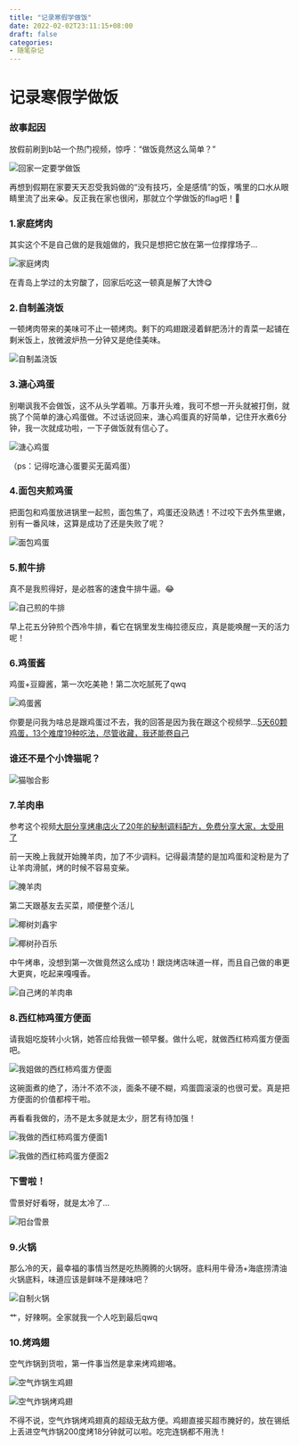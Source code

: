 ```yaml
---
title: "记录寒假学做饭"
date: 2022-02-02T23:11:15+08:00
draft: false
categories: 
- 随笔杂记
---
```


# 记录寒假学做饭

### 故事起因

放假前刷到b站一个热门视频，惊呼：“做饭竟然这么简单？”

![回家一定要学做饭](https://cdn.jsdelivr.net/gh/leyouBaloy/mypic/img/%E5%9B%9E%E5%AE%B6%E4%B8%80%E5%AE%9A%E8%A6%81%E5%AD%A6%E5%81%9A%E9%A5%AD.jpg)

再想到假期在家要天天忍受我妈做的“没有技巧，全是感情”的饭，嘴里的口水从眼睛里流了出来😭。反正我在家也很闲，那就立个学做饭的flag吧！💪

### 1.家庭烤肉

其实这个不是自己做的是我姐做的，我只是想把它放在第一位撑撑场子...

![家庭烤肉](https://cdn.jsdelivr.net/gh/leyouBaloy/mypic/img/%E5%AE%B6%E5%BA%AD%E7%83%A4%E8%82%89.jpg)

在青岛上学过的太穷酸了，回家后吃这一顿真是解了大馋😋

### 2.自制盖浇饭

一顿烤肉带来的美味可不止一顿烤肉。剩下的鸡翅跟浸着鲜肥汤汁的青菜一起铺在剩米饭上，放微波炉热一分钟又是绝佳美味。

![自制盖浇饭](https://cdn.jsdelivr.net/gh/leyouBaloy/mypic/img/%E8%87%AA%E5%88%B6%E7%9B%96%E6%B5%87%E9%A5%AD.jpg)

### 3.溏心鸡蛋

别嘲讽我不会做饭，这不从头学着嘛。万事开头难，我可不想一开头就被打倒，就挑了个简单的溏心鸡蛋做。不过话说回来，溏心鸡蛋真的好简单，记住开水煮6分钟，我一次就成功啦，一下子做饭就有信心了。

![溏心鸡蛋](https://cdn.jsdelivr.net/gh/leyouBaloy/mypic/img/%E6%BA%8F%E5%BF%83%E9%B8%A1%E8%9B%8B.jpg)

（ps：记得吃溏心蛋要买无菌鸡蛋）

### 4.面包夹煎鸡蛋

把面包和鸡蛋放进锅里一起煎，面包焦了，鸡蛋还没熟透！不过咬下去外焦里嫩，别有一番风味，这算是成功了还是失败了呢？

![面包鸡蛋](https://cdn.jsdelivr.net/gh/leyouBaloy/mypic/img/%E9%9D%A2%E5%8C%85%E9%B8%A1%E8%9B%8B.jpg)

### 5.煎牛排

真不是我煎得好，是必胜客的速食牛排牛逼。😂

![自己煎的牛排](https://cdn.jsdelivr.net/gh/leyouBaloy/mypic/img/%E8%87%AA%E5%B7%B1%E7%85%8E%E7%9A%84%E7%89%9B%E6%8E%92.jpg)

早上花五分钟煎个西冷牛排，看它在锅里发生梅拉德反应，真是能唤醒一天的活力呢！

### 6.鸡蛋酱

鸡蛋+豆瓣酱，第一次吃美艳！第二次吃腻死了qwq

![鸡蛋酱](https://cdn.jsdelivr.net/gh/leyouBaloy/mypic/img/%E9%B8%A1%E8%9B%8B%E9%85%B1.jpg)

你要是问我为啥总是跟鸡蛋过不去，我的回答是因为我在跟这个视频学...[5天60颗鸡蛋，13个难度19种吃法，尽管收藏，我还能卷自己](https://www.bilibili.com/video/BV1TT4y127vu?spm_id_from=333.999.0.0)

### 谁还不是个小馋猫呢？

![猫咖合影](https://cdn.jsdelivr.net/gh/leyouBaloy/mypic/img/%E7%8C%AB%E5%92%96%E5%90%88%E5%BD%B1.jpg)

### 7.羊肉串

参考这个视频[大厨分享烤串店火了20年的秘制调料配方，免费分享大家，太受用了](https://www.bilibili.com/video/BV1Rq4y177CN?from=search&seid=7508580582580925224&spm_id_from=333.337.0.0)

前一天晚上我就开始腌羊肉，加了不少调料。记得最清楚的是加鸡蛋和淀粉是为了让羊肉滑腻，烤的时候不容易变柴。

![腌羊肉](https://cdn.jsdelivr.net/gh/leyouBaloy/mypic/img/%E8%85%8C%E7%BE%8A%E8%82%89.jpg)

第二天跟基友去买菜，顺便整个活儿

![椰树刘鑫宇](https://cdn.jsdelivr.net/gh/leyouBaloy/mypic/img/%E6%A4%B0%E6%A0%91%E5%88%98%E9%91%AB%E5%AE%87.jpg)

![椰树孙百乐](https://cdn.jsdelivr.net/gh/leyouBaloy/mypic/img/%E6%A4%B0%E6%A0%91%E5%AD%99%E7%99%BE%E4%B9%90.jpg)

中午烤串，没想到第一次做竟然这么成功！跟烧烤店味道一样，而且自己做的串更大更爽，吃起来嘎嘎香。

![自己烤的羊肉串](https://cdn.jsdelivr.net/gh/leyouBaloy/mypic/img/%E8%87%AA%E5%B7%B1%E7%83%A4%E7%9A%84%E7%BE%8A%E8%82%89%E4%B8%B2.jpg)

### 8.西红柿鸡蛋方便面

请我姐吃旋转小火锅，她答应给我做一顿早餐。做什么呢，就做西红柿鸡蛋方便面吧。

![我姐做的西红柿鸡蛋方便面](https://cdn.jsdelivr.net/gh/leyouBaloy/mypic/img/%E6%88%91%E5%A7%90%E5%81%9A%E7%9A%84%E8%A5%BF%E7%BA%A2%E6%9F%BF%E9%B8%A1%E8%9B%8B%E6%96%B9%E4%BE%BF%E9%9D%A2.jpg)

这碗面煮的绝了，汤汁不浓不淡，面条不硬不糊，鸡蛋圆滚滚的也很可爱。真是把方便面的价值都榨干啦。

再看看我做的，汤不是太多就是太少，厨艺有待加强！

![我做的西红柿鸡蛋方便面1](https://cdn.jsdelivr.net/gh/leyouBaloy/mypic/img/%E6%88%91%E5%81%9A%E7%9A%84%E8%A5%BF%E7%BA%A2%E6%9F%BF%E9%B8%A1%E8%9B%8B%E6%96%B9%E4%BE%BF%E9%9D%A21.jpg)

![我做的西红柿鸡蛋方便面2](https://cdn.jsdelivr.net/gh/leyouBaloy/mypic/img/%E6%88%91%E5%81%9A%E7%9A%84%E8%A5%BF%E7%BA%A2%E6%9F%BF%E9%B8%A1%E8%9B%8B%E6%96%B9%E4%BE%BF%E9%9D%A22.jpg)

### 下雪啦！

雪景好好看呀，就是太冷了...

![阳台雪景](https://cdn.jsdelivr.net/gh/leyouBaloy/mypic/img/%E9%98%B3%E5%8F%B0%E9%9B%AA%E6%99%AF.jpg)

### 9.火锅

那么冷的天，最幸福的事情当然是吃热腾腾的火锅呀。底料用牛骨汤+海底捞清油火锅底料，味道应该是鲜味不是辣味吧？

![自制火锅](https://cdn.jsdelivr.net/gh/leyouBaloy/mypic/img/%E8%87%AA%E5%88%B6%E7%81%AB%E9%94%85.jpg)

艹，好辣啊。全家就我一个人吃到最后qwq

### 10.烤鸡翅

空气炸锅到货啦，第一件事当然是拿来烤鸡翅咯。

![空气炸锅生鸡翅](https://cdn.jsdelivr.net/gh/leyouBaloy/mypic/img/%E7%A9%BA%E6%B0%94%E7%82%B8%E9%94%85%E7%94%9F%E9%B8%A1%E7%BF%85.jpg)

![空气炸锅烤鸡翅](https://cdn.jsdelivr.net/gh/leyouBaloy/mypic/img/%E7%A9%BA%E6%B0%94%E7%82%B8%E9%94%85%E7%83%A4%E9%B8%A1%E7%BF%85.jpg)

不得不说，空气炸锅烤鸡翅真的超级无敌方便。鸡翅直接买超市腌好的，放在锡纸上丢进空气炸锅200度烤18分钟就可以啦。吃完连锅都不用洗！
